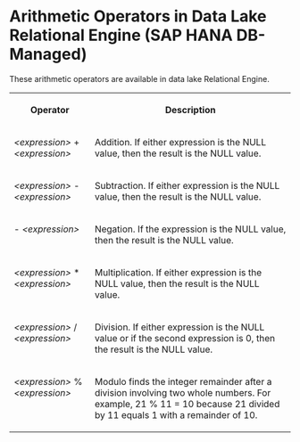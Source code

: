 <!-- loiob1457f7606584f4c89175ed6d51d4ddf -->

# Arithmetic Operators in Data Lake Relational Engine \(SAP HANA DB-Managed\)

These arithmetic operators are available in data lake Relational Engine.




<table>
<tr>
<th valign="top">

Operator



</th>
<th valign="top">

Description



</th>
</tr>
<tr>
<td valign="top">

*<expression\>* + *<expression\>*



</td>
<td valign="top">

Addition. If either expression is the NULL value, then the result is the NULL value.



</td>
</tr>
<tr>
<td valign="top">

*<expression\>* - *<expression\>*



</td>
<td valign="top">

Subtraction. If either expression is the NULL value, then the result is the NULL value.



</td>
</tr>
<tr>
<td valign="top">

\- *<expression\>*



</td>
<td valign="top">

Negation. If the expression is the NULL value, then the result is the NULL value.



</td>
</tr>
<tr>
<td valign="top">

*<expression\>* \* *<expression\>*



</td>
<td valign="top">

Multiplication. If either expression is the NULL value, then the result is the NULL value.



</td>
</tr>
<tr>
<td valign="top">

*<expression\>* / *<expression\>*



</td>
<td valign="top">

Division. If either expression is the NULL value or if the second expression is 0, then the result is the NULL value.



</td>
</tr>
<tr>
<td valign="top">

*<expression\>* % *<expression\>*



</td>
<td valign="top">

Modulo finds the integer remainder after a division involving two whole numbers. For example, 21 % 11 = 10 because 21 divided by 11 equals 1 with a remainder of 10.



</td>
</tr>
</table>

